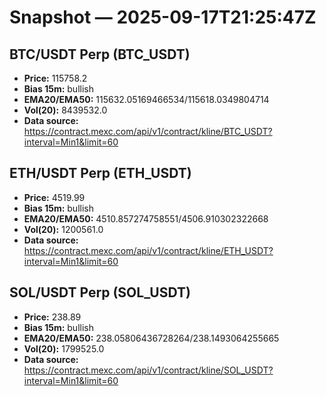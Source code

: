 # Snapshot — 2025-09-17T21:25:47Z

## BTC/USDT Perp (BTC_USDT)
- **Price:** 115758.2
- **Bias 15m:** bullish
- **EMA20/EMA50:** 115632.05169466534/115618.0349804714
- **Vol(20):** 8439532.0
- **Data source:** https://contract.mexc.com/api/v1/contract/kline/BTC_USDT?interval=Min1&limit=60

## ETH/USDT Perp (ETH_USDT)
- **Price:** 4519.99
- **Bias 15m:** bullish
- **EMA20/EMA50:** 4510.857274758551/4506.910302322668
- **Vol(20):** 1200561.0
- **Data source:** https://contract.mexc.com/api/v1/contract/kline/ETH_USDT?interval=Min1&limit=60

## SOL/USDT Perp (SOL_USDT)
- **Price:** 238.89
- **Bias 15m:** bullish
- **EMA20/EMA50:** 238.05806436728264/238.1493064255665
- **Vol(20):** 1799525.0
- **Data source:** https://contract.mexc.com/api/v1/contract/kline/SOL_USDT?interval=Min1&limit=60
